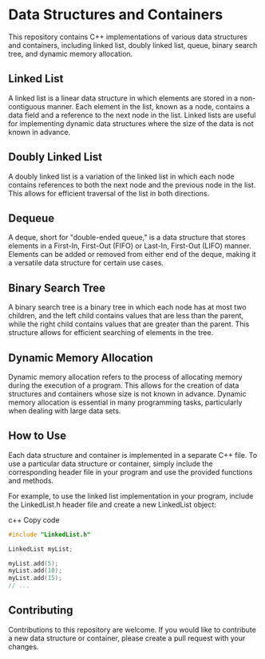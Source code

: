 # Data Structures and Containers
This repository contains C++ implementations of various data structures and containers, including linked list, doubly linked list, queue, binary search tree, and dynamic memory allocation.

## Linked List
A linked list is a linear data structure in which elements are stored in a non-contiguous manner. Each element in the list, known as a node, contains a data field and a reference to the next node in the list. Linked lists are useful for implementing dynamic data structures where the size of the data is not known in advance.

## Doubly Linked List
A doubly linked list is a variation of the linked list in which each node contains references to both the next node and the previous node in the list. This allows for efficient traversal of the list in both directions.

## Dequeue
A deque, short for "double-ended queue," is a data structure that stores elements in a First-In, First-Out (FIFO) or Last-In, First-Out (LIFO) manner. Elements can be added or removed from either end of the deque, making it a versatile data structure for certain use cases.
## Binary Search Tree
A binary search tree is a binary tree in which each node has at most two children, and the left child contains values that are less than the parent, while the right child contains values that are greater than the parent. This structure allows for efficient searching of elements in the tree.

## Dynamic Memory Allocation
Dynamic memory allocation refers to the process of allocating memory during the execution of a program. This allows for the creation of data structures and containers whose size is not known in advance. Dynamic memory allocation is essential in many programming tasks, particularly when dealing with large data sets.

## How to Use
Each data structure and container is implemented in a separate C++ file. To use a particular data structure or container, simply include the corresponding header file in your program and use the provided functions and methods.

For example, to use the linked list implementation in your program, include the LinkedList.h header file and create a new LinkedList object:

c++
Copy code
```c++
#include "LinkedList.h"

LinkedList myList;

myList.add(5);
myList.add(10);
myList.add(15);
// ...
```

## Contributing
Contributions to this repository are welcome. If you would like to contribute a new data structure or container, please create a pull request with your changes.
